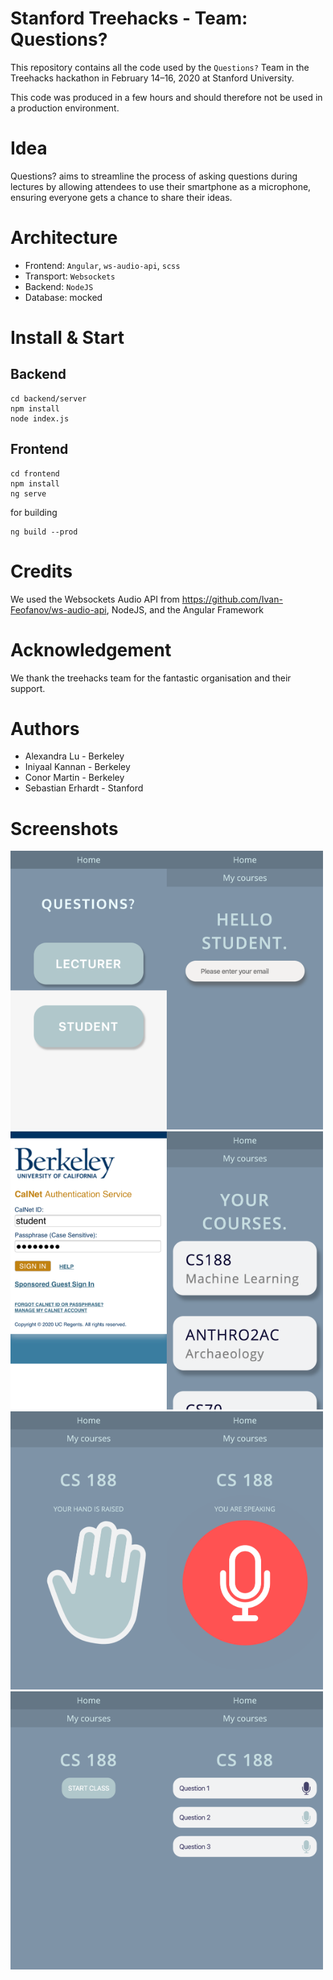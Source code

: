 # Stanford Treehacks - Team: Questions?

This repository contains all the code used by the `Questions?` 
Team in the Treehacks hackathon in February 14–16, 2020 at Stanford University.

This code was produced in a few hours and should therefore not be used in a production environment.

# Idea
Questions? aims to streamline the process of asking questions during lectures by allowing attendees to use their smartphone as a microphone, ensuring everyone gets a chance to share their ideas.

# Architecture
* Frontend: `Angular`, `ws-audio-api`, `scss`
* Transport: `Websockets`
* Backend: `NodeJS`
* Database: mocked

# Install & Start
## Backend
```
cd backend/server
npm install
node index.js
```

## Frontend
```
cd frontend
npm install
ng serve
```

for building
```
ng build --prod
```


# Credits
We used the Websockets Audio API from https://github.com/Ivan-Feofanov/ws-audio-api, NodeJS, and the Angular Framework

# Acknowledgement
We thank the treehacks team for the fantastic organisation and their support.

# Authors
* Alexandra Lu - Berkeley
* Iniyaal Kannan - Berkeley
* Conor Martin - Berkeley
* Sebastian Erhardt - Stanford

# Screenshots
<img src="screenshots/0.png" alt="image" width="250" /><img src="screenshots/1.png" alt="image" width="250" /><img src="screenshots/2.png" alt="image" width="250" /><img src="screenshots/3.png" alt="image" width="250" /><img src="screenshots/4.png" alt="image" width="250" /><img src="screenshots/5.png" alt="image" width="250" /><img src="screenshots/6.png" alt="image" width="250" /><img src="screenshots/7.png" alt="image" width="250" />
